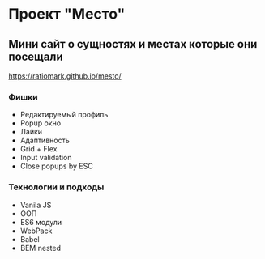 # Проект "Место"

## Мини сайт о сущностях и местах которые они посещали

https://ratiomark.github.io/mesto/

### Фишки

- Редактируемый профиль
- Popup окно
- Лайки
- Адаптивность
- Grid + Flex
- Input validation
- Close popups by ESC

### Технологии и подходы

- Vanila JS
- ООП
- ES6 модули
- WebPack
- Babel
- BEM nested
